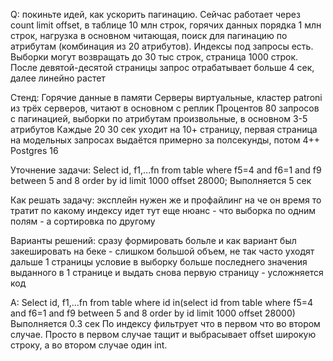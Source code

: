 Q:
покиньте идей, как ускорить пагинацию. Сейчас работает через count limit offset, в таблице 10 млн строк, горячих данных порядка 1 млн строк, нагрузка в основном читающая, поиск для пагинацию по атрибутам (комбинация из 20 атрибутов). Индексы под запросы есть. Выборки могут возвращать до 30 тыс строк, страница 1000 строк. После девятой-десятой страницы запрос отрабатывает больше 4 сек, далее линейно растет

Стенд:
Горячие данные в памяти
Серверы виртуальные, кластер patroni из трёх серверов, читают в основном с реплик
Процентов 80 запросов с пагинацией, выборки по атрибутам произвольные, в основном 3-5 атрибутов
Каждые 20 30 сек уходит на 10+ страницу, первая страница на модельных запросах выдаётся примерно за полсекунды, потом 4++
Postgres 16

Уточнение задачи:
Select id, f1,...fn from table where f5=4 and f6=1 and f9 between 5 and 8 order by id limit 1000 offset 28000;
Выполняется 5 сек

Как решать задачу:
эксплейн нужен же и профайлинг
на че он время то тратит
по какому индексу идет
тут еще нюанс - что выборка по одним полям - а сортировка по другому

Варианты решений:
сразу формировать больле и как вариант был закешировать на беке - слишком большой объем, не так часто уходят дальше 1 страницы
условие в выборку больше последнего значения выданного в 1 странице и выдать снова первую страницу - усложняется код

A:
Select id, f1,...fn from table where id in(select id from table where f5=4 and f6=1 and f9 between 5 and 8 order by id limit 1000 offset 28000)
Выполняется 0.3 сек
По индексу фильтрует что в первом что во втором случае. Просто в первом случае тащит и выбрасывает offset широкую строку, а во втором случае один int.